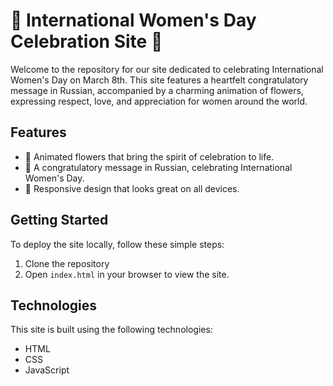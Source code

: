 # 🌸 International Women's Day Celebration Site 🌸

Welcome to the repository for our site dedicated to celebrating International Women's Day on March 8th. This site features a heartfelt congratulatory message in Russian, accompanied by a charming animation of flowers, expressing respect, love, and appreciation for women around the world.

## Features

- 💐 Animated flowers that bring the spirit of celebration to life.
- 💌 A congratulatory message in Russian, celebrating International Women's Day.
- 📱 Responsive design that looks great on all devices.

## Getting Started

To deploy the site locally, follow these simple steps:

1. Clone the repository
2. Open `index.html` in your browser to view the site.

## Technologies

This site is built using the following technologies:

- HTML
- CSS
- JavaScript
